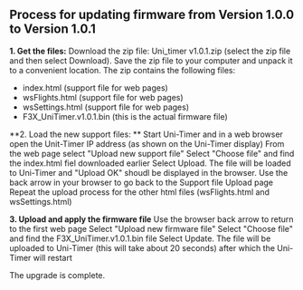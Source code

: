 ## Process for updating firmware from Version 1.0.0 to Version 1.0.1 ##

**1.  Get the files:**
Download the zip file: Uni_timer v1.0.1.zip (select the zip file and then select Download). 
Save the zip file to your computer and unpack it to a convenient location.
The zip contains the following files:
  - index.html (support file for web pages)
  - wsFlights.html (support file for web pages)
  - wsSettings.html (support file for web pages)
  - F3X_UniTimer.v1.0.1.bin (this is the actual firmware file)
  
**2.  Load the new support files:  **
Start Uni-Timer and in a web browser open the Unit-Timer IP address (as shown on the Uni-Timer display)
From the web page select "Upload new support file"
Select "Choose file" and find the index.html fiel downloaded earlier
Select Upload. The file will be loaded to Uni-Timer and "Upload OK" shoudl be displayed in the browser.
Use the back arrow in your browser to go back to the Support file Upload page
Repeat the upload process for the other html files (wsFlights.html and wsSettings.html)

**3.  Upload and apply the firmware file**
Use the browser back arrow to return to the first web page
Select "Upload new firmware file"
Select "Choose file" and find the F3X_UniTimer.v1.0.1.bin file
Select Update. The file will be uploaded to Uni-Timer (this will take about 20 seconds) after which the Uni-Timer will restart

The upgrade is complete.
